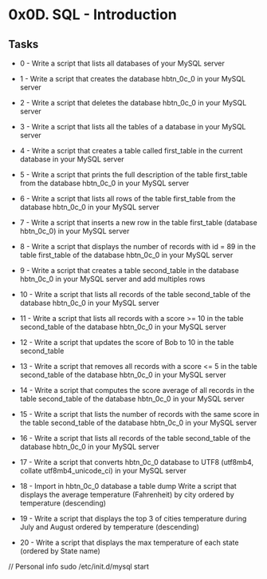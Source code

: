 # 0x0D. SQL - Introduction # 

## Tasks ##

* 0 - Write a script that lists all databases of your MySQL server

* 1 - Write a script that creates the database hbtn_0c_0 in your MySQL server

* 2 - Write a script that deletes the database hbtn_0c_0 in your MySQL server

* 3 - Write a script that lists all the tables of a database in your MySQL server

* 4 - Write a script that creates a table called first_table in the current database in your MySQL server

* 5 - Write a script that prints the full description of the table first_table from the database hbtn_0c_0 in your MySQL server

* 6 - Write a script that lists all rows of the table first_table from the database hbtn_0c_0 in your MySQL server

* 7 - Write a script that inserts a new row in the table first_table (database hbtn_0c_0) in your MySQL server

* 8 - Write a script that displays the number of records with id = 89 in the table first_table of the database hbtn_0c_0 in your MySQL server

* 9 - Write a script that creates a table second_table in the database hbtn_0c_0 in your MySQL server and add multiples rows

* 10 - Write a script that lists all records of the table second_table of the database hbtn_0c_0 in your MySQL server

* 11 - Write a script that lists all records with a score >= 10 in the table second_table of the database hbtn_0c_0 in your MySQL server

* 12 - Write a script that updates the score of Bob to 10 in the table second_table

* 13 - Write a script that removes all records with a score <= 5 in the table second_table of the database hbtn_0c_0 in your MySQL server

* 14 - Write a script that computes the score average of all records in the table second_table of the database hbtn_0c_0 in your MySQL server

* 15 - Write a script that lists the number of records with the same score in the table second_table of the database hbtn_0c_0 in your MySQL server

* 16 - Write a script that lists all records of the table second_table of the database hbtn_0c_0 in your MySQL server

* 17 - Write a script that converts hbtn_0c_0 database to UTF8 (utf8mb4, collate utf8mb4_unicode_ci) in your MySQL server

* 18 - Import in hbtn_0c_0 database a table dump
    Write a script that displays the average temperature (Fahrenheit) by city ordered by temperature (descending)

* 19 - Write a script that displays the top 3 of cities temperature during July and August ordered by temperature (descending)

* 20 - Write a script that displays the max temperature of each state (ordered by State name)


// Personal info
sudo /etc/init.d/mysql start